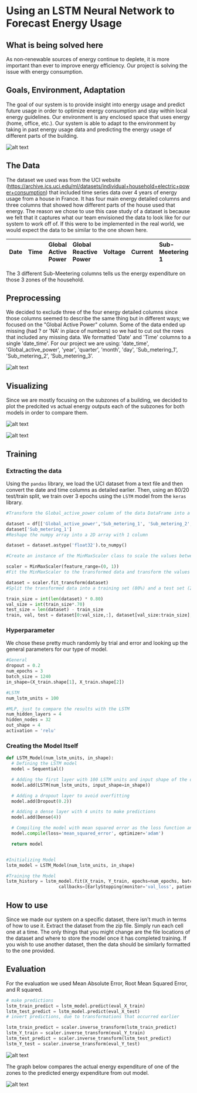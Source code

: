 # Using an LSTM Neural Network to Forecast Energy Usage

## What is being solved here

As non-renewable sources of energy continue to deplete, it is more important than ever to improve energy efficiency. Our project is solving the issue with energy consumption.

## Goals, Environment, Adaptation

The goal of our system is to provide insight into energy usage and predict future usage in order to optimize energy consumption and stay within local energy guidelines. Our environment is any enclosed space that uses energy (home, office, etc.). Our system is able to adapt to the environment by taking in past energy usage data and predicting the energy usage of different parts of the building.

![alt text](images/model_diagram.png)

## The Data

The dataset we used was from the UCI website (https://archive.ics.uci.edu/ml/datasets/individual+household+electric+power+consumption) that included time series data over 4 years of energy usage from a house in France. It has four main energy detailed columns and three columns that showed how different parts of the house used that energy. The reason we chose to use this case study of a dataset is because we felt that it captures what our team envisioned the data to look like for our system to work off of. If this were to be implemented in the real world, we would expect the data to be similar to the one shown here.

| Date | Time | Global Active Power | Global Reactive Power | Voltage | Current | Sub-Meetering 1 | Sub-Meetering 2 | Sub-Meetering 3 |
| :--- | :--: | :------------------ | :-------------------- | :------ | :------ | :-------------- | :-------------- | :-------------- |

The 3 different Sub-Meetering columns tells us the energy expenditure on those 3 zones of the household.

## Preprocessing

We decided to exclude three of the four energy detailed columns since those columns seemed to describe the same thing but in different ways; we focused on the "Global Active Power" column. Some of the data ended up missing (had ? or 'NA' in place of numbers) so we had to cut out the rows that included any missing data.
We formatted 'Date' and 'Time' columns to a single 'date_time'. For our project we are using: 'date_time', 'Global_active_power', 'year', 'quarter', 'month', 'day', 'Sub_metering_1', 'Sub_metering_2', ‘Sub_metering_3’.

![alt text](images/proc_data.png)

## Visualizing

Since we are mostly focusing on the subzones of a building, we decided to plot the predcited vs actual energy outputs each of the subzones for both models in order to compare them.

![alt text](images/data_vis_1.png)

![alt text](images/data_vis_2.png)

## Training

### Extracting the data

Using the `pandas` library, we load the UCI dataset from a text file and then convert the date and time columns as detailed earlier. Then, using an 80/20 test/train split, we train over 3 epochs using the `LSTM` model from the `keras` library.

```python
#Transform the Global_active_power column of the data DataFrame into a numpy array of float values

dataset = df[['Global_active_power','Sub_metering_1', 'Sub_metering_2', 'Sub_metering_3']]
dataset['Sub_metering_1']
#Reshape the numpy array into a 2D array with 1 column

dataset = dataset.astype('float32').to_numpy()

#Create an instance of the MinMaxScaler class to scale the values between 0 and 1

scaler = MinMaxScaler(feature_range=(0, 1))
#Fit the MinMaxScaler to the transformed data and transform the values

dataset = scaler.fit_transform(dataset)
#Split the transformed data into a training set (80%) and a test set (20%)

train_size = int(len(dataset) * 0.80)
val_size = int(train_size*.70)
test_size = len(dataset) - train_size
train, val, test = dataset[0:val_size,:], dataset[val_size:train_size], dataset[train_size:len(dataset),:]

```

### Hyperparameter

We chose these pretty much randomly by trial and error and looking up the general parameters for our type of model.

```python
#General
dropout = 0.2
num_epochs = 3
batch_size = 1240
in_shape=(X_train.shape[1], X_train.shape[2])

#LSTM
num_lstm_units = 100

#MLP, just to compare the results with the LSTM
num_hidden_layers = 4
hidden_nodes = 32
out_shape = 4
activation = 'relu'
```

### Creating the Model Itself

```python
def LSTM_Model(num_lstm_units, in_shape):
  # Defining the LSTM model
  model = Sequential()

  # Adding the first layer with 100 LSTM units and input shape of the data
  model.add(LSTM(num_lstm_units, input_shape=in_shape))

  # Adding a dropout layer to avoid overfitting
  model.add(Dropout(0.2))

  # Adding a dense layer with 4 units to make predictions
  model.add(Dense(4))

  # Compiling the model with mean squared error as the loss function and using Adam optimizer
  model.compile(loss='mean_squared_error', optimizer='adam')

  return model
```

```python

#Initializing Model
lstm_model = LSTM_Model(num_lstm_units, in_shape)

#Training the Model
lstm_history = lstm_model.fit(X_train, Y_train, epochs=num_epochs, batch_size=batch_size, validation_data=(X_val, Y_val),
                    callbacks=[EarlyStopping(monitor='val_loss', patience=4)], verbose=1, shuffle=False)
```

## How to use

Since we made our system on a specific dataset, there isn't much in terms of how to use it. Extract the dataset from the zip file.
Simply run each cell one at a time. The only things that you might change are the file locations of the dataset and where to store the model once it has completed training. If you wish to use another dataset, then the data should be similarly formatted to the one provided.

## Evaluation

For the evaluation we used Mean Absolute Error, Root Mean Squared Error, and R squared.

```python
# make predictions
lstm_train_predict = lstm_model.predict(eval_X_train)
lstm_test_predict = lstm_model.predict(eval_X_test)
# invert predictions, due to transformations that occurred earlier

lstm_train_predict = scaler.inverse_transform(lstm_train_predict)
lstm_Y_train = scaler.inverse_transform(eval_Y_train)
lstm_test_predict = scaler.inverse_transform(lstm_test_predict)
lstm_Y_test = scaler.inverse_transform(eval_Y_test)
```

![alt text](images/results.png)

The graph below compares the actual energy expenditure of one of the zones to the predicted energy expenditure from out model.

![alt text](images/result_graph.png)
